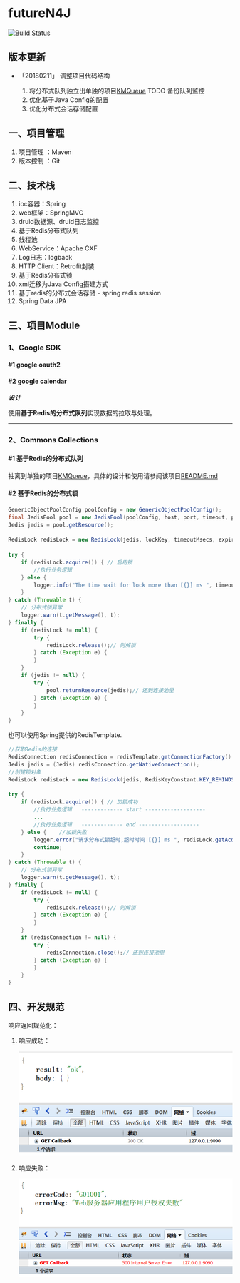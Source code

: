 # futureN4J

[![Build Status](https://travis-ci.org/fnpac/futureN4J.svg?branch=master)](https://travis-ci.org/fnpac/futureN4J)

## 版本更新

- 「20180211」 调整项目代码结构

    1. 将分布式队列独立出单独的项目[KMQueue](https://github.com/fnpac/KMQueue) TODO 备份队列监控
    2. 优化基于Java Config的配置
    3. 优化分布式会话存储配置

## 一、项目管理

1. 项目管理 ：Maven
2. 版本控制 ：Git

## 二、技术栈

1. ioc容器：Spring
2. web框架：SpringMVC
3. druid数据源、druid日志监控
4. 基于Redis分布式队列
5. 线程池
6. WebService：Apache CXF
7. Log日志：logback
8. HTTP Client：Retrofit封装
9. 基于Redis分布式锁
10. xml迁移为Java Config搭建方式
11. 基于redis的分布式会话存储 - spring redis session
12. Spring Data JPA

## 三、项目Module

### 1、Google SDK

#### #1 google oauth2

#### #2 google calendar

**_设计_**

使用**基于Redis的分布式队列**实现数据的拉取与处理。

---

### 2、Commons Collections

#### #1 基于Redis的分布式队列

抽离到单独的项目[KMQueue](https://github.com/fnpac/KMQueue)，具体的设计和使用请参阅该项目[README.md](https://github.com/fnpac/KMQueue/blob/master/README.md)

#### #2 基于Redis的分布式锁

```java
GenericObjectPoolConfig poolConfig = new GenericObjectPoolConfig();
final JedisPool pool = new JedisPool(poolConfig, host, port, timeout, password);
Jedis jedis = pool.getResource();

RedisLock redisLock = new RedisLock(jedis, lockKey, timeoutMsecs, expireMsecs);

try {
    if (redisLock.acquire()) { // 启用锁
        //执行业务逻辑
    } else {
        logger.info("The time wait for lock more than [{}] ms ", timeoutMsecs);
    }
} catch (Throwable t) {
    // 分布式锁异常
    logger.warn(t.getMessage(), t);
} finally {
    if (redisLock != null) {
        try {
            redisLock.release();// 则解锁
        } catch (Exception e) {
        }
    }
    if (jedis != null) {
        try {
            pool.returnResource(jedis);// 还到连接池里
        } catch (Exception e) {
        }
    }
}
```

也可以使用Spring提供的RedisTemplate.

```java
//获取Redis的连接
RedisConnection redisConnection = redisTemplate.getConnectionFactory().getConnection();
Jedis jedis = (Jedis) redisConnection.getNativeConnection();
//创建锁对象
RedisLock redisLock = new RedisLock(jedis, RedisKeyConstant.KEY_REMINDS_GEN_DISTRIBUTE_LOCK);

try {
    if (redisLock.acquire()) { // 加锁成功
        //执行业务逻辑   ------------- start -------------------
        ...
        //执行业务逻辑   ------------- end -------------------
    } else {    //加锁失败
        logger.error("请求分布式锁超时,超时时间 [{}] ms ", redisLock.getAcquireTimeoutInMillis());
        continue;
    }
} catch (Throwable t) {
    // 分布式锁异常
    logger.warn(t.getMessage(), t);
} finally {
    if (redisLock != null) {
        try {
            redisLock.release();// 则解锁
        } catch (Exception e) {
        }
    }
    if (redisConnection != null) {
        try {
            redisConnection.close();// 还到连接池里
        } catch (Exception e) {
        }
    }
}
```

## 四、开发规范

响应返回规范化：

1. 响应成功：

    ![](./static/response.png)

2. 响应失败：

    ![](./static/response2.png)
